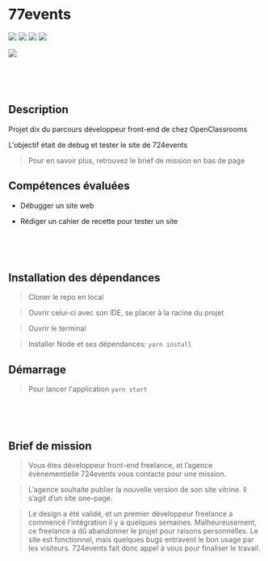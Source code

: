 &nbsp;
# 77events

![](https://img.shields.io/badge/React-20232A?style=for-the-badge&logo=react&logoColor=61DAFB)
![](https://img.shields.io/badge/CSS3-1572B6?style=for-the-badge&logo=css3&logoColor=white)
![](https://img.shields.io/badge/HTML5-E34F26?style=for-the-badge&logo=html5&logoColor=white)
![](https://img.shields.io/badge/JavaScript-F7DF1E?style=for-the-badge&logo=javascript&logoColor=black)


![](https://forthebadge.com/images/badges/built-with-love.svg)


&nbsp;

&nbsp;
## Description


Projet dix du parcours développeur front-end de chez OpenClassrooms

L'objectif était de debug et tester le site de 724events
> Pour en savoir plus, retrouvez le brief de mission en bas de page


## Compétences évaluées

- Débugger un site web

- Rédiger un cahier de recette pour tester un site
 

&nbsp;

&nbsp;
## Installation des dépendances

> Cloner le repo en local

> Ouvrir celui-ci avec son IDE, se placer à la racine du projet

> Ouvrir le terminal

> Installer Node et ses dépendances: ``yarn install``


## Démarrage

> Pour lancer l'application ``yarn start``

&nbsp;

&nbsp;
## Brief de mission

> Vous êtes développeur front-end freelance, et l’agence évènementielle 724events vous contacte pour une mission.

> L’agence souhaite publier la nouvelle version de son site vitrine. Il s’agit d’un site one-page. 

> Le design a été validé, et un premier développeur freelance a commencé l’intégration il y a quelques semaines. Malheureusement, ce freelance a dû abandonner le projet pour raisons personnelles. Le site est fonctionnel, mais quelques bugs entravent le bon usage par les visiteurs. 724events fait donc appel à vous pour finaliser le travail.

&nbsp;

